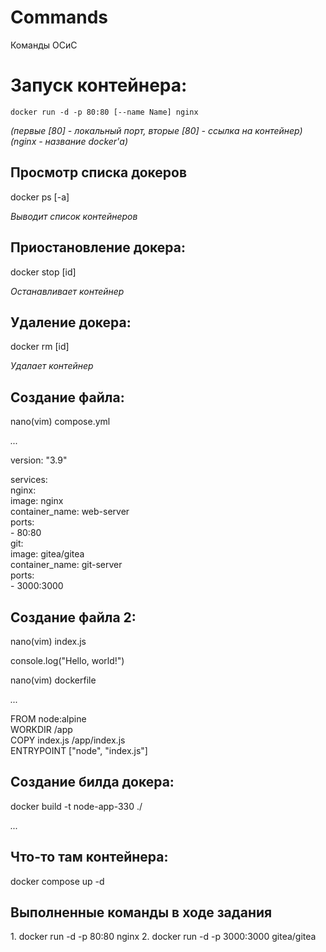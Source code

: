 # Commands
Команды ОСиС

# Запуск контейнера:
`docker run -d -p 80:80 [--name Name] nginx`
<i><p>(первые [80] - локальный порт, вторые [80] - ссылка на контейнер) (nginx - название docker'а)</p></i>
<p></p>

<h2><b>Просмотр списка докеров</b></h2> 
<p>docker ps [-a]</p>
<i><p>Выводит список контейнеров</p></i>
<p> </p>

<h2><b>Приостановление докера:</b></h2> 
<p>docker stop [id]</p>
<i><p>Останавливает контейнер</p></i>
<p> </p>

<h2><b>Удаление докера:</b></h2> 
<p>docker rm [id]</p>
<i><p>Удалает контейнер</p></i>
<p> </p>

<h2><b>Создание файла:</b></h2> 
<p>nano(vim) compose.yml</p>
<i><p>...</p></i>

<div>
version: "3.9"
<p>
services:</br>
  nginx:</br>
    image: nginx</br>
    container_name: web-server</br>
    ports:</br>
    - 80:80</br>
  git:</br>
    image: gitea/gitea</br>
    container_name: git-server</br>
    ports:</br>
    - 3000:3000</br>
        </p>
</div>

<h2><b>Создание файла 2:</b></h2> 
<p>nano(vim) index.js</p>
<div>
  <p>
    console.log("Hello, world!")</br>
  </p>
</div>

<p>nano(vim) dockerfile</p>
<i><p>...</p></i>

<div>
  <p>
    FROM node:alpine</br>
    WORKDIR /app</br>
    COPY index.js /app/index.js</br>
    ENTRYPOINT ["node", "index.js"]</br>
  </p>
</div>

<h2><b>Создание билда докера:</b></h2> 
<p>docker build -t node-app-330 ./</p>
<i><p>...</p></i>




<h2><b>Что-то там контейнера:</b></h2> 
docker compose up -d
<p></p>

<h2>Выполненные команды в ходе задания</h2>
1. docker run -d -p 80:80 nginx
2. docker run -d -p 3000:3000 gitea/gitea
